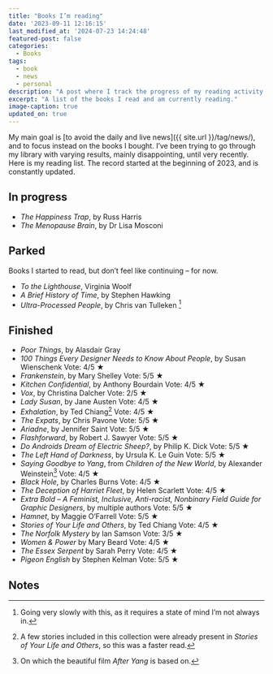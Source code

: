 ```yaml
---
title: "Books I’m reading"
date: '2023-09-11 12:16:15'
last_modified_at: '2024-07-23 14:24:48'
featured-post: false
categories:
  - Books
tags:
  - book
  - news
  - personal
description: "A post where I track the progress of my reading activity since the beginning of 2023."
excerpt: "A list of the books I read and am currently reading."
image-caption: true
updated_on: true
---
```

My main goal is [to avoid the daily and live news]({{ site.url }}/tag/news/), and to focus instead on the books I bought. I’ve been trying to go through my library with varying results, mainly disappointing, until very recently. Here is my reading list. The record started at the beginning of 2023, and is constantly updated.

## In progress

- _The Happiness Trap_, by Russ Harris
- _The Menopause Brain_, by Dr Lisa Mosconi

## Parked

Books I started to read, but don’t feel like continuing – for now.

- _To the Lighthouse_, Virginia Woolf
- _A Brief History of Time_, by Stephen Hawking
- _Ultra-Processed People_, by Chris van Tulleken [^UltraP]

## Finished

- _Poor Things_, by Alasdair Gray
- _100 Things Every Designer Needs to Know About People_, by Susan Wienschenk <span class="btn-sm btn-label-smd-bg">Vote: 4/5&nbsp;★</span>
- _Frankenstein_, by Mary Shelley <span class="btn-sm btn-label-smd-bg">Vote: 5/5&nbsp;★</span>
- _Kitchen Confidential_, by Anthony Bourdain <span class="btn-sm btn-label-smd-bg">Vote: 4/5&nbsp;★</span>
- _Vox_, by Christina Dalcher <span class="btn-sm btn-label-smd-bg">Vote: 2/5&nbsp;★</span>
- _Lady Susan_, by Jane Austen <span class="btn-sm btn-label-smd-bg">Vote: 4/5&nbsp;★</span>
- _Exhalation_, by Ted Chiang[^TedChiang] <span class="btn-sm btn-label-smd-bg">Vote: 4/5&nbsp;★</span>
- _The Expats_, by Chris Pavone <span class="btn-sm btn-label-smd-bg">Vote: 5/5&nbsp;★</span>
- _Ariadne_, by Jennifer Saint <span class="btn-sm btn-label-smd-bg">Vote: 5/5&nbsp;★</span>
- _Flashforward_, by Robert J. Sawyer <span class="btn-sm btn-label-smd-bg">Vote: 5/5&nbsp;★</span>
- _Do Androids Dream of Electric Sheep?_, by Philip K. Dick <span class="btn-sm btn-label-smd-bg">Vote: 5/5&nbsp;★</span>
- _The Left Hand of Darkness_, by Ursula K. Le Guin <span class="btn-sm btn-label-smd-bg">Vote: 5/5&nbsp;★</span>
- _Saying Goodbye to Yang_, from _Children of the New World_, by Alexander Weinstein[^AfterYang] <span class="btn-sm btn-label-smd-bg">Vote: 4/5&nbsp;★</span>
- _Black Hole_, by Charles Burns <span class="btn-sm btn-label-smd-bg">Vote: 4/5&nbsp;★</span>
- _The Deception of Harriet Fleet_, by Helen Scarlett <span class="btn-sm btn-label-smd-bg">Vote: 4/5&nbsp;★</span>
- _Extra Bold – A Feminist, Inclusive, Anti-racist, Nonbinary Field Guide for Graphic Designers_, by multiple authors <span class="btn-sm btn-label-smd-bg">Vote: 5/5&nbsp;★</span>
- _Hamnet_, by Maggie O’Farrell <span class="btn-sm btn-label-smd-bg">Vote: 5/5&nbsp;★</span>
- _Stories of Your Life and Others_, by Ted Chiang <span class="btn-sm btn-label-smd-bg">Vote: 4/5&nbsp;★</span>
- _The Norfolk Mystery_ by Ian Samson <span class="btn-sm btn-label-smd-bg">Vote: 3/5&nbsp;★</span>
- _Women & Power_ by Mary Beard <span class="btn-sm btn-label-smd-bg">Vote: 4/5&nbsp;★</span>
- _The Essex Serpent_ by Sarah Perry <span class="btn-sm btn-label-smd-bg">Vote: 4/5&nbsp;★</span>
- _Pigeon English_ by Stephen Kelman <span class="btn-sm btn-label-smd-bg">Vote: 5/5&nbsp;★</span>

## Notes

[^UltraP]: Going very slowly with this, as it requires a state of mind I’m not always in.
[^AfterYang]: On which the beautiful film _After Yang_ is based on.
[^TedChiang]: A few stories included in this collection were already present in _Stories of Your Life and Others_, so this was a faster read.